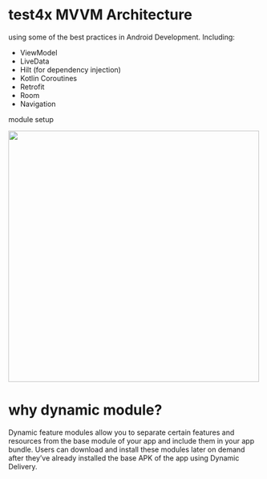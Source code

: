 # test4x MVVM Architecture

using some of the best practices in Android Development. Including:  
 * ViewModel
 * LiveData
 * Hilt (for dependency injection)
 * Kotlin Coroutines
 * Retrofit
 * Room
 * Navigation
 
 module setup
 
 <img  src="https://miro.medium.com/max/591/1*xtYq8DXo_I2RQWE50JlyvA.png" width="500">
 
# why dynamic module?

Dynamic feature modules allow you to separate certain features and resources from the base module of your app and include them in your app bundle. Users can download and install these modules later on demand after they’ve already installed the base APK of the app using Dynamic Delivery. 
